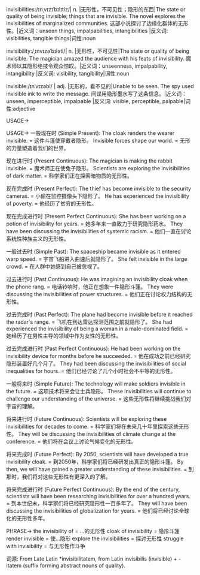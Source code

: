 invisibilities:/ɪnˌvɪzɪˈbɪlɪtiz/| n. |无形性，不可见性；隐形的东西|The state or quality of being invisible; things that are invisible.  The novel explores the invisibilities of marginalized communities. 这部小说探讨了边缘化群体的无形性。|近义词：unseen things, impalpabilities, intangibilities |反义词: visibilities, tangible things|词性:noun

invisibility:/ˌɪnvɪzəˈbɪləti/| n. |无形性，不可见性|The state or quality of being invisible.  The magician amazed the audience with his feats of invisibility. 魔术师以其隐形绝技令观众惊叹。|近义词：unseenness, impalpability, intangibility |反义词: visibility, tangibility|词性:noun

invisible:/ɪnˈvɪzəbl/ | adj. |无形的，看不见的|Unable to be seen. The spy used invisible ink to write the message. 间谍用隐形墨水写了这条信息。|近义词：unseen, imperceptible, impalpable |反义词: visible, perceptible, palpable|词性:adjective


USAGE->

USAGE->
一般现在时 (Simple Present):
The cloak renders the wearer invisible. = 这件斗篷使穿戴者隐形。
Invisible forces shape our world. = 无形的力量塑造着我们的世界。


现在进行时 (Present Continuous):
The magician is making the rabbit invisible. = 魔术师正在使兔子隐形。
Scientists are exploring the invisibilities of dark matter. = 科学家们正在探索暗物质的无形性。


现在完成时 (Present Perfect):
The thief has become invisible to the security cameras. = 小偷在监控摄像头下隐形了。
He has experienced the invisibility of poverty. = 他经历了贫穷的无形性。


现在完成进行时 (Present Perfect Continuous):
She has been working on a potion of invisibility for years. = 她多年来一直致力于研究隐形药水。
They have been discussing the invisibilities of systemic racism. = 他们一直在讨论系统性种族主义的无形性。


一般过去时 (Simple Past):
The spaceship became invisible as it entered warp speed. = 宇宙飞船进入曲速后就隐形了。
She felt invisible in the large crowd.  = 在人群中她感到自己被忽视了。


过去进行时 (Past Continuous):
He was imagining an invisibility cloak when the phone rang. = 电话铃响时，他正在想象一件隐形斗篷。
They were discussing the invisibilities of power structures. = 他们正在讨论权力结构的无形性。


过去完成时 (Past Perfect):
The plane had become invisible before it reached the radar's range. = 飞机在到达雷达探测范围之前就隐形了。
She had experienced the invisibility of being a woman in a male-dominated field. = 她经历了在男性主导的领域中作为女性的无形性。


过去完成进行时 (Past Perfect Continuous):
He had been working on the invisibility device for months before he succeeded. = 他在成功之前已经研究隐形装置好几个月了。
They had been discussing the invisibilities of social inequalities for hours. = 他们已经讨论了几个小时社会不平等的无形性。


一般将来时 (Simple Future):
The technology will make soldiers invisible in the future. = 这项技术将来会让士兵隐形。
These invisibilities will continue to challenge our understanding of the universe. = 这些无形性将继续挑战我们对宇宙的理解。


将来进行时 (Future Continuous):
Scientists will be exploring these invisibilities for decades to come. = 科学家们将在未来几十年里探索这些无形性。
They will be discussing the invisibilities of climate change at the conference. = 他们将在会议上讨论气候变化的无形性。


将来完成时 (Future Perfect):
By 2050, scientists will have developed a true invisibility cloak. = 到2050年，科学家们将已经研发出真正的隐形斗篷。
By then, we will have gained a greater understanding of these invisibilities. = 到那时，我们将对这些无形性有更深入的了解。


将来完成进行时 (Future Perfect Continuous):
By the end of the century, scientists will have been researching invisibilities for over a hundred years. = 到本世纪末，科学家们将已经研究隐形性一百多年了。
They will have been discussing the invisibilities of globalization for years. = 他们将已经讨论全球化的无形性多年。



PHRASE->
the invisibility of = ...的无形性
cloak of invisibility = 隐形斗篷
render invisible = 使...隐形
explore the invisibilities = 探讨无形性
struggle with invisibility = 与无形性作斗争


词源: From Late Latin *invisibilitatem, from Latin invisibilis (invisible) + -itatem (suffix forming abstract nouns of quality).
